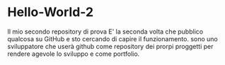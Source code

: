 # Hello-World-2
Il mio secondo repository di prova
E' la seconda volta che pubblico qualcosa su GitHub e sto cercando di capire il funzionamento.
sono uno sviluppatore che userà github come repository dei prorpi proggetti per rendere agevole lo sviluppo e come portfolio.


